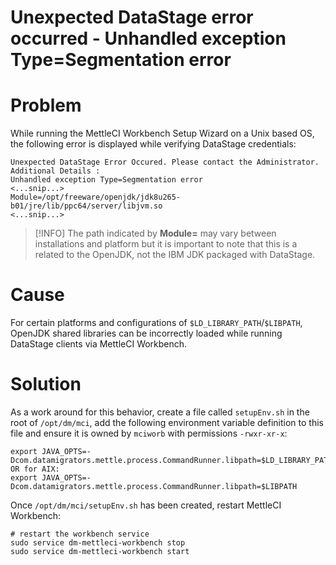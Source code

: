 # Unexpected DataStage error occurred - Unhandled exception Type=Segmentation error

# Problem

While running the MettleCI Workbench Setup Wizard on a Unix based OS, the following error is displayed while verifying DataStage credentials:

```
Unexpected DataStage Error Occured. Please contact the Administrator. Additional Details : 
Unhandled exception Type=Segmentation error 
<...snip...>
Module=/opt/freeware/openjdk/jdk8u265-b01/jre/lib/ppc64/server/libjvm.so 
<...snip...>
```

> [!INFO]
> The path indicated by **Module=** may vary between installations and platform but it is important to note that this is a related to the OpenJDK, not the IBM JDK packaged with DataStage.

# Cause

For certain platforms and configurations of `$LD_LIBRARY_PATH`/`$LIBPATH`, OpenJDK shared libraries can be incorrectly loaded while running DataStage clients via MettleCI Workbench.

# Solution

As a work around for this behavior, create a file called `setupEnv.sh` in the root of `/opt/dm/mci`, add the following environment variable definition to this file and ensure it is owned by `mciworb` with permissions `-rwxr-xr-x`:

```
export JAVA_OPTS=-Dcom.datamigrators.mettle.process.CommandRunner.libpath=$LD_LIBRARY_PATH
OR for AIX:
export JAVA_OPTS=-Dcom.datamigrators.mettle.process.CommandRunner.libpath=$LIBPATH
```

Once `/opt/dm/mci/setupEnv.sh` has been created, restart MettleCI Workbench:

```
# restart the workbench service
sudo service dm-mettleci-workbench stop
sudo service dm-mettleci-workbench start
```